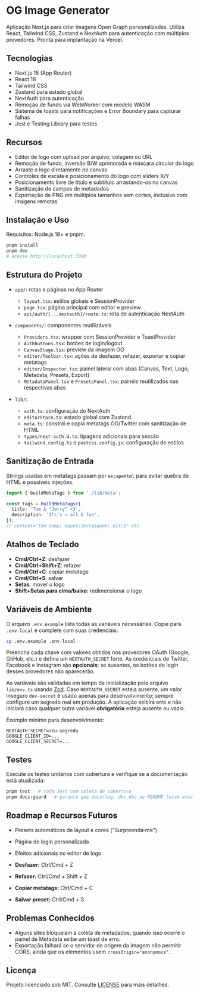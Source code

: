 # OG Image Generator

Aplicação Next.js para criar imagens Open Graph personalizadas. Utiliza React, Tailwind CSS, Zustand e NextAuth para autenticação com múltiplos provedores. Pronta para implantação na Vercel.

## Tecnologias

- Next.js 15 (App Router)
- React 18
- Tailwind CSS
- Zustand para estado global
- NextAuth para autenticação
- Remoção de fundo via WebWorker com modelo WASM
- Sistema de toasts para notificações e Error Boundary para capturar falhas
- Jest e Testing Library para testes

## Recursos

- Editor de logo com upload por arquivo, colagem ou URL
- Remoção de fundo, inversão B/W aprimorada e máscara circular do logo
- Arraste o logo diretamente no canvas
- Controles de escala e posicionamento do logo com sliders X/Y
- Posicionamento livre de título e subtítulo arrastando-os no canvas
- Sanitização de campos de metadados
- Exportação de PNG em múltiplos tamanhos sem cortes, inclusive com imagens remotas

## Instalação e Uso

Requisitos: Node.js 18+ e pnpm.

```bash
pnpm install
pnpm dev
# acesse http://localhost:3000
```

## Estrutura do Projeto

- `app/`: rotas e páginas no App Router
  - `layout.tsx`: estilos globais e SessionProvider
  - `page.tsx`: página principal com editor e preview
  - `api/auth/[...nextauth]/route.ts`: rota de autenticação NextAuth
- `components/`: componentes reutilizáveis
  - `Providers.tsx`: wrapper com SessionProvider e ToastProvider
  - `AuthButtons.tsx`: botões de login/logout
  - `CanvasStage.tsx`: preview da imagem OG
  - `editor/Toolbar.tsx`: ações de desfazer, refazer, exportar e copiar metatags
  - `editor/Inspector.tsx`: painel lateral com abas (Canvas, Text, Logo, Metadata, Presets, Export)
  - `MetadataPanel.tsx` e `PresetsPanel.tsx`: painéis reutilizados nas respectivas abas

- `lib/`:
  - `auth.ts`: configuração do NextAuth
  - `editorStore.ts`: estado global com Zustand
  - `meta.ts`: constrói e copia metatags OG/Twitter com sanitização de HTML
  - `types/next-auth.d.ts`: tipagens adicionais para sessão
  - `tailwind.config.ts` e `postcss.config.js`: configuração de estilos

## Sanitização de Entrada

Strings usadas em metatags passam por `escapeHtml` para evitar quebra de HTML e possíveis injeções.

```ts
import { buildMetaTags } from './lib/meta';

const tags = buildMetaTags({
  title: 'Tom & "Jerry" <3',
  description: 'It\'s > all & fun',
});
// content="Tom &amp; &quot;Jerry&quot; &lt;3" etc.
```

## Atalhos de Teclado

- **Cmd/Ctrl+Z**: desfazer
- **Cmd/Ctrl+Shift+Z**: refazer
- **Cmd/Ctrl+C**: copiar metatags
- **Cmd/Ctrl+S**: salvar
- **Setas**: mover o logo
- **Shift+Setas para cima/baixo**: redimensionar o logo

## Variáveis de Ambiente

O arquivo `.env.example` lista todas as variáveis necessárias. Copie para `.env.local` e complete com suas credenciais:

```bash
cp .env.example .env.local
```

Preencha cada chave com valores obtidos nos provedores OAuth (Google, GitHub, etc.) e defina um `NEXTAUTH_SECRET` forte. As credenciais de Twitter, Facebook e Instagram são **opcionais**; se ausentes, os botões de login desses provedores não aparecerão.

As variáveis são validadas em tempo de inicialização pelo arquivo `lib/env.ts` usando [Zod](https://github.com/colinhacks/zod). Caso `NEXTAUTH_SECRET` esteja ausente, um valor inseguro `dev-secret` é usado apenas para desenvolvimento; sempre configure um segredo real em produção. A aplicação exibirá erro e não iniciará caso qualquer outra variável **obrigatória** esteja ausente ou vazia.

Exemplo mínimo para desenvolvimento:

```env
NEXTAUTH_SECRET=seu-segredo
GOOGLE_CLIENT_ID=...
GOOGLE_CLIENT_SECRET=...
```

## Testes

Execute os testes unitários com cobertura e verifique se a documentação está atualizada:

```bash
pnpm test   # roda Jest com coleta de cobertura
pnpm docs:guard   # garante que docs/log, dev_doc ou README foram atualizados
```

## Roadmap e Recursos Futuros

- Presets automáticos de layout e cores ("Surpreenda‑me")
- Página de login personalizada
- Efeitos adicionais no editor de logo

- **Desfazer:** Ctrl/Cmd + Z
- **Refazer:** Ctrl/Cmd + Shift + Z
- **Copiar metatags:** Ctrl/Cmd + C
- **Salvar preset:** Ctrl/Cmd + S
## Problemas Conhecidos

- Alguns sites bloqueiam a coleta de metadados; quando isso ocorre o painel de Metadata exibe um toast de erro.
- Exportação falhará se o servidor de origem da imagem não permitir CORS, ainda que os elementos usem `crossOrigin="anonymous"`.

## Licença

Projeto licenciado sob MIT. Consulte [LICENSE](LICENSE) para mais detalhes.
